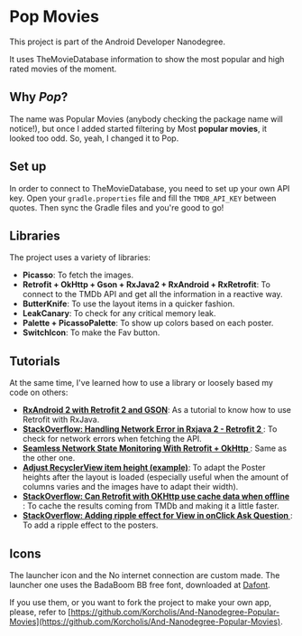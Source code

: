 # Pop Movies

This project is part of the Android Developer Nanodegree.

It uses TheMovieDatabase information to show the most popular and high rated movies of the moment.

## Why _Pop_?

The name was Popular Movies (anybody checking the package name will notice!), but once I added started filtering by Most **popular movies**, it looked too odd. So, yeah, I changed it to Pop.

## Set up

In order to connect to TheMovieDatabase, you need to set up your own API key. Open your `gradle.properties` file and fill the `TMDB_API_KEY` between quotes. Then sync the Gradle files and you're good to go!

## Libraries

The project uses a variety of libraries:

- **Picasso**: To fetch the images.
- **Retrofit + OkHttp + Gson + RxJava2 + RxAndroid + RxRetrofit**: To connect to the TMDb API and get all the information in a reactive way.
- **ButterKnife**: To use the layout items in a quicker fashion.
- **LeakCanary**: To check for any critical memory leak.
- **Palette + PicassoPalette**: To show up colors based on each poster.
- **SwitchIcon**: To make the Fav button.

## Tutorials

At the same time, I've learned how to use a library or loosely based my code on others:

- **[RxAndroid 2 with Retrofit 2 and GSON](https://medium.com/@mtrax/rxandroid-2-with-retrofit-2-and-gson-3f08d4c2627d)**: As a tutorial to know how to use Retrofit with RxJava.
- **[StackOverflow: Handling Network Error in Rxjava 2 - Retrofit 2
](https://stackoverflow.com/questions/41379815/handling-network-error-in-rxjava-2-retrofit-2)**: To check for network errors when fetching the API.
- **[Seamless Network State Monitoring With Retrofit + OkHttp	](https://stablekernel.com/seamless-network-state-monitoring-with-retrofit-okhttp/)**: Same as the other one.
- **[Adjust RecyclerView item height (example)](https://viksaaskool.wordpress.com/2015/05/08/adjust-recyclerview-item-height-example/)**: To adapt the Poster heights after the layout is loaded (especially useful when the amount of columns varies and the images have to adapt their width).
- **[StackOverflow: Can Retrofit with OKHttp use cache data when offline
](https://stackoverflow.com/questions/23429046/can-retrofit-with-okhttp-use-cache-data-when-offline)**: To cache the results coming from TMDb and making it a little faster.
- **[StackOverflow: Adding ripple effect for View in onClick
Ask Question ](https://stackoverflow.com/questions/38628607/adding-ripple-effect-for-view-in-onclick)**: To add a ripple effect to the posters.


## Icons

The launcher icon and the No internet connection are custom made. The launcher one uses the BadaBoom BB free font, downloaded at [Dafont](https://www.dafont.com/es/badaboom-bb.font?l[]=10&l[]=1&l[]=6&text=Pop%21).

If you use them, or you want to fork the project to make your own app, please, refer to [https://github.com/Korcholis/And-Nanodegree-Popular-Movies](https://github.com/Korcholis/And-Nanodegree-Popular-Movies).
